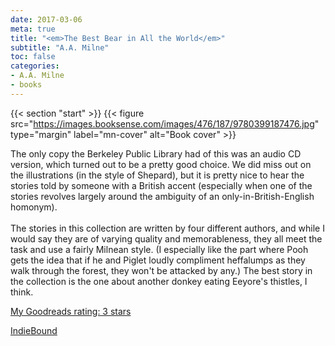```yaml
---
date: 2017-03-06
meta: true
title: "<em>The Best Bear in All the World</em>"
subtitle: "A.A. Milne"
toc: false
categories:
- A.A. Milne
- books
---
```


{{< section "start" >}}
{{< figure src="https://images.booksense.com/images/476/187/9780399187476.jpg" type="margin" label="mn-cover" alt="Book cover" >}}

The only copy the Berkeley Public Library had of this was an audio CD version, which turned out to be a pretty good choice. We did miss out on the illustrations (in the style of Shepard), but it is pretty nice to hear the stories told by someone with a British accent (especially when one of the stories revolves largely around the ambiguity of an only-in-British-English homonym). <br /><br />The stories in this collection are written by four different authors, and while I would say they are of varying quality and memorableness, they all meet the task and use a fairly Milnean style. (I especially like the part where Pooh gets the idea that if he and Piglet loudly compliment heffalumps as they walk through the forest, they won't be attacked by any.) The best story in the collection is the one about another donkey eating Eeyore's thistles, I think.

[My Goodreads rating: 3 stars](https://www.goodreads.com/review/show/1930963810)  

[IndieBound](https://www.indiebound.org/book/9780399187476)
